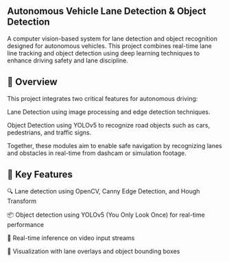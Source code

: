 ## Autonomous Vehicle Lane Detection & Object Detection
A computer vision-based system for lane detection and object recognition designed for autonomous vehicles. This project combines real-time lane line tracking and object detection using deep learning techniques to enhance driving safety and lane discipline.

## 📌 Overview
This project integrates two critical features for autonomous driving:

Lane Detection using image processing and edge detection techniques.

Object Detection using YOLOv5 to recognize road objects such as cars, pedestrians, and traffic signs.

Together, these modules aim to enable safe navigation by recognizing lanes and obstacles in real-time from dashcam or simulation footage.

## 🧠 Key Features
🔍 Lane detection using OpenCV, Canny Edge Detection, and Hough Transform

📦 Object detection using YOLOv5 (You Only Look Once) for real-time performance

🎥 Real-time inference on video input streams

🧪 Visualization with lane overlays and object bounding boxes
